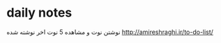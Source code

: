 # daily notes
نوشتن نوت و مشاهده 5 نوت اخر نوشته شده
<a>http://amireshraghi.ir/to-do-list/</a>

 <img src="https://amireshraghi.ir/daily-notes" alt="">       

